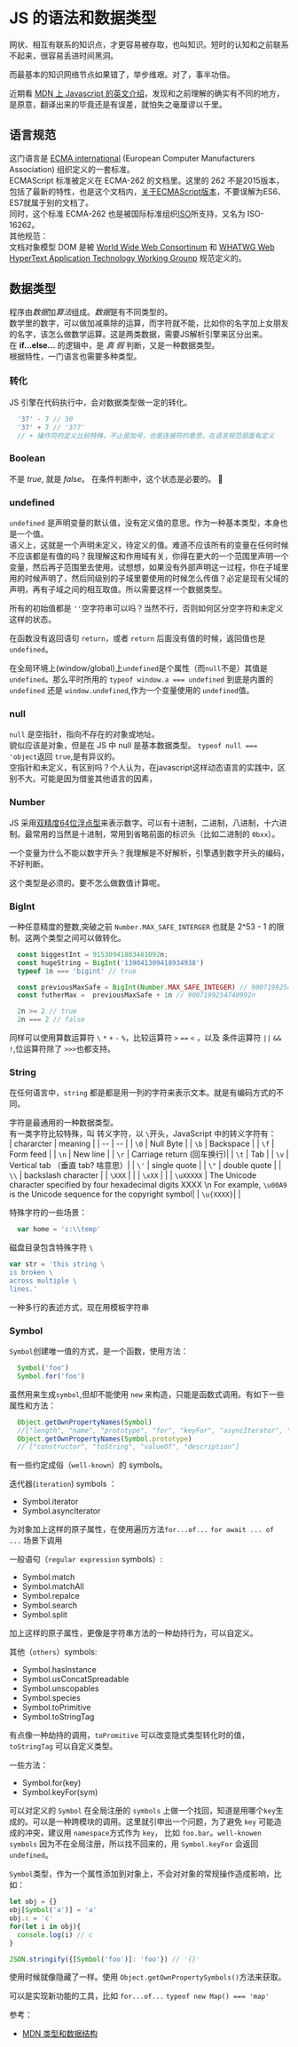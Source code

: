 # JS 的语法和数据类型

网状、相互有联系的知识点，才更容易被存取，也叫知识。短时的认知和之前联系不起来，很容易丢进时间黑洞。  

而最基本的知识网络节点如果错了，举步维艰。对了，事半功倍。  

近期看 [MDN 上 Javascript 的英文介绍](https://developer.mozilla.org/en-US/docs/Web/JavaScript/Guide/Introduction)，发现和之前理解的确实有不同的地方，是原意，翻译出来的毕竟还是有误差，就怕失之毫厘谬以千里。  

## 语言规范

这门语言是 [ECMA international](http://www.ecma-international.org/) (European Computer Manufacturers Association) 组织定义的一套标准。  
ECMAScript 标准被定义在 ECMA-262 的文档里。这里的 262 不是2015版本，包括了最新的特性，也是这个文档内，[关于ECMAScript版本](https://developer.mozilla.org/en-US/docs/Archive/Web/JavaScript/New_in_JavaScript)，不要误解为ES6、ES7就属于别的文档了。  
同时，这个标准 ECMA-262 也是被国际标准组织[ISO](https://www.iso.org/home.html)所支持，又名为 ISO-16262。  
其他规范：  
文档对象模型 DOM 是被 [World Wide Web Consortinum](http://www.w3.org/) 和 [WHATWG Web HyperText Application Technology Working Grounp](https://whatwg.org/) 规范定义的。



## 数据类型
程序由*数据*加*算法*组成。*数据*是有不同类型的。  
数学里的数字，可以做加减乘除的运算，而字符就不能，比如你的名字加上女朋友的名字，该怎么做数学运算。这是两类数据，需要JS解析引擎来区分出来。  
在 **if...else...** 的逻辑中，是 *真* *假* 判断，又是一种数据类型。  
根据特性，一门语言也需要多种类型。  

### 转化

JS 引擎在代码执行中，会对数据类型做一定的转化。
```javascript
  '37' - 7 // 30
  '37' + 7 // '377'
  // + 操作符的定义比较特殊，不止是加号，也是连接符的意思，在语言规范层面有定义
```


### Boolean

不是 *true*, 就是 *false*。 在条件判断中，这个状态是必要的。

### undefined

`undefined` 是声明变量的默认值，没有定义值的意思。作为一种基本类型，本身也是一个值。  
语义上，这就是一个声明未定义，待定义的值。难道不应该所有的变量在任何时候不应该都是有值的吗？我理解这和作用域有关，你得在更大的一个范围里声明一个变量，然后再子范围里去使用。试想想，如果没有外部声明这一过程，你在子域里用的时候声明了，然后同级别的子域里要使用的时候怎么传值？必定是现有父域的声明，再有子域之间的相互取值。所以需要这样一个数据类型。  

所有的初始值都是 `''`空字符串可以吗？当然不行，否则如何区分空字符和未定义这样的状态。  

在函数没有返回语句 `return`，或者 `return` 后面没有值的时候，返回值也是 `undefined`。

在全局环境上(window/global)上`undefined`是个属性（而`null`不是）其值是`undefined`。那么平时所用的 `typeof window.a === undefined` 到底是内置的 `undefined` 还是 `window.undefined`,作为一个变量使用的 `undefined`值。



### null

`null` 是空指针，指向不存在的对象或地址。  
貌似应该是对象，但是在 JS 中 null 是基本数据类型。 `typeof null === 'object`返回 `true`,是有异议的。  
空指针和未定义，有区别吗？个人认为，在javascript这样动态语言的实践中，区别不大。可能是因为借鉴其他语言的因素，

### Number

JS 采用[双精度64位浮点型](http://en.wikipedia.org/wiki/Double_precision_floating-point_format)来表示数字。可以有十进制，二进制，八进制，十六进制。最常用的当然是十进制，常用到省略前面的标识头（比如二进制的 `0bxx`）。 

一个变量为什么不能以数字开头？我理解是不好解析，引擎遇到数字开头的编码，不好判断。  

这个类型是必须的。要不怎么做数值计算呢。

### BigInt

一种任意精度的整数,突破之前 `Number.MAX_SAFE_INTERGER` 也就是 2^53 - 1 的限制。这两个类型之间可以做转化。
```javascript
  const biggestInt = 91530941803481092n;
  const hugeString = BigInt('139041309418934938')
  typeof 1n === 'bigint' // true

  const previousMaxSafe = BigInt(Number.MAX_SAFE_INTEGER) // 9007199254740991n
  const futherMax =  previousMaxSafe + 1n // 9007199254740992n

  2n >= 2 // true
  2n === 2 // false
```
同样可以使用算数运算符 `\` `*` `+` `-` `%`，比较运算符 `>` `==` `<` ，以及 条件运算符 `||` `&&` `!`,位运算符除了 `>>>`也都支持。

### String

在任何语言中，`string` 都是都是用一列的字符来表示文本。就是有编码方式的不同。  

字符是最通用的一种数据类型。  
有一类字符比较特殊，叫 转义字符，以 `\`开头，JavaScript 中的转义字符有：  
| chararcter | meaning |
| -- | -- |
| `\0` | Null Byte |
| `\b` | Backspace |
| `\f` | Form feed |
| `\n` | New line |
| `\r` | Carriage return (回车换行)|
| `\t` | Tab |
| `\v` | Vertical tab （垂直 tab? 啥意思）|
| `\'` | single quote |
| `\"` | double quote |
| `\\` | backslash character |
| `\XXX` | |
| `\xXX` | |
| `\uXXXXX` | The Unicode character specified by four hexadecimal digits XXXX \\n For example, `\u00A9` is the Unicode sequence for the copyright symbol|
| `\u{XXXX}`| |

特殊字符的一些场景：  

```javascript
  var home = 'c:\\temp'
```
磁盘目录包含特殊字符 `\`  
```javascript
var str = 'this string \
is broken \
across multiple \
lines.'
```
一种多行的表述方式，现在用模板字符串


### Symbol

`Symbol`创建唯一值的方式，是一个函数，使用方法：
```javascript
  Symbol('foo')
  Symbol.for('foo')
```
虽然用来生成`symbol`,但却不能使用 `new` 来构造，只能是函数式调用。有如下一些属性和方法：
```javascript
  Object.getOwnPropertyNames(Symbol)
  //["length", "name", "prototype", "for", "keyFor", "asyncIterator", "hasInstance", "isConcatSpreadable", "iterator", "match", "matchAll", "replace", "search", "species", "split", "toPrimitive", "toStringTag", "unscopables"]
  Object.getOwnPropertyNames(Symbol.prototype)
  // ["constructor", "toString", "valueOf", "description"]
```
有一些约定成俗（`well-known`）的 symbols。

迭代器(`iteration`) symbols ：  

- Symbol.iterator 
- Symbol.asyncIterator

为对象加上这样的原子属性，在使用遍历方法`for...of...` `for await ... of ...` 场景下调用

一般语句（`regular expression` symbols）:  
- Symbol.match 
- Symbol.matchAll 
- Symbol.repalce 
- Symbol.search
- Symbol.split

加上这样的原子属性，更像是字符串方法的一种劫持行为，可以自定义。

其他（`others`）symbols:  
- Symbol.hasInstance
- Symbol.usConcatSpreadable
- Symbol.unscopables
- Symbol.species
- Symbol.toPrimitive
- Symbol.toStringTag

有点像一种劫持的调用，`toPromitive` 可以改变隐式类型转化时的值，`toStringTag` 可以自定义类型。  

一些方法：
- Symbol.for(key)
- Symbol.keyFor(sym)  

可以对定义的 `Symbol` 在全局注册的 `symbols` 上做一个找回，知道是用哪个`key`生成的。可以是一种跨模块的调用。这里就引申出一个问题，为了避免 `key` 可能造成的冲突，建议用 `namespace`方式作为 `key`， 比如 `foo.bar`。`well-knowen symbols` 因为不在全局注册，所以找不回来的，用 `Symbol.keyFor` 会返回 `undefined`。

`Symbol`类型，作为一个属性添加到对象上，不会对对象的常规操作造成影响，比如：
```javascript
let obj = {}
obj[Symbol('a')] = 'a'
obj.c = 'c'
for(let i in obj){
  console.log(i) // c
}

JSON.stringify({[Symbol('foo')]: 'foo'}) // '{}'
```
使用时候就像隐藏了一样。使用 `Object.getOwnPropertySymbols()`方法来获取。

可以是实现新功能的工具，比如 `for...of...` `typeof new Map() === 'map'`  



参考：  
- [MDN 类型和数据结构](https://developer.mozilla.org/en-US/docs/Web/JavaScript/Data_structures)